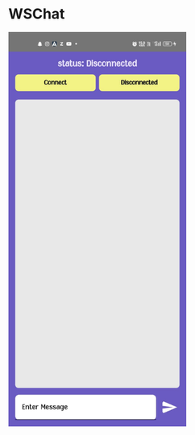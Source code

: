 <H1>WSChat</H1>
<img src = "https://github.com/DeepakGuleria768/WebSocketsInAndroid/blob/master/ImageAssets/imageOne.jpg?raw=true" width = "70%"/>
